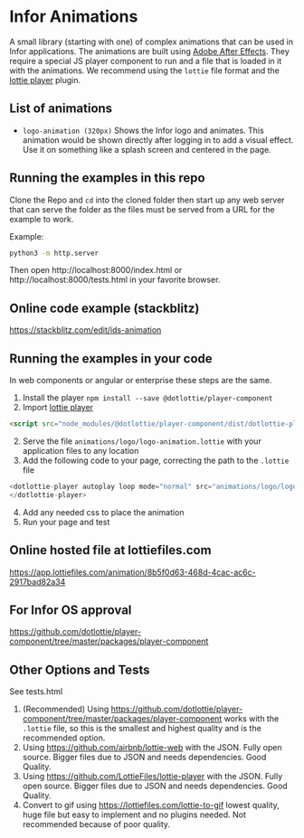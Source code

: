 # Infor Animations

A small library (starting with one) of complex animations that can be used in Infor applications. The animations are built using [Adobe After Effects](https://www.adobe.com/products/aftereffects/). They require a special JS player component to run and a file that is loaded in it with the animations. We recommend using the `lottie` file format and the [lottie player](https://github.com/dotlottie/player-component/tree/master/packages/player-component) plugin.

## List of animations

- `logo-animation (320px)` Shows the Infor logo and animates. This animation would be shown directly after logging in to add a visual effect. Use it on something like a splash screen and centered in the page.

## Running the examples in this repo

Clone the Repo and `cd` into the cloned folder then start up any web server that can serve the folder as the files must be served from a URL for the example to work. 

Example:

```sh
python3 -m http.server
```

Then open http://localhost:8000/index.html or http://localhost:8000/tests.html in your favorite browser.

## Online code example (stackblitz)

https://stackblitz.com/edit/ids-animation

## Running the examples in your code

In web components or angular or enterprise these steps are the same.  

1. Install the player `npm install --save @dotlottie/player-component`
2. Import [lottie player](https://github.com/dotlottie/player-component/tree/master/packages/player-component)

```html
<script src="node_modules/@dotlottie/player-component/dist/dotlottie-player.js"></script>`
```

2. Serve the file `animations/logo/logo-animation.lottie` with your application files to any location
3. Add the following code to your page, correcting the path to the `.lottie` file

```js
<dotlottie-player autoplay loop mode="normal" src="animations/logo/logo-animation.lottie" style="width: 320px">
</dotlottie-player>
```

4. Add any needed css to place the animation
5. Run your page and test

## Online hosted file at lottiefiles.com

https://app.lottiefiles.com/animation/8b5f0d63-468d-4cac-ac6c-2917bad82a34

## For Infor OS approval

https://github.com/dotlottie/player-component/tree/master/packages/player-component 

## Other Options and Tests

See tests.html

1. (Recommended) Using https://github.com/dotlottie/player-component/tree/master/packages/player-component works with the `.lottie` file, so this is the smallest and highest quality and is the recommended option.
1. Using https://github.com/airbnb/lottie-web with the JSON. Fully open source. Bigger files due to JSON and needs dependencies. Good Quality.
1. Using https://github.com/LottieFiles/lottie-player with the JSON. Fully open source. Bigger files due to JSON and needs dependencies. Good Quality.
1. Convert to gif using https://lottiefiles.com/lottie-to-gif lowest quality, huge file but easy to implement and no plugins needed. Not recommended because of poor quality.
